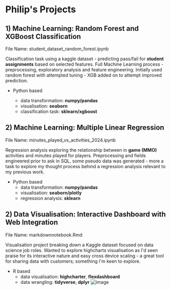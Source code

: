 # Philip's Projects 

## 1) Machine Learning: Random Forest and XGBoost Classification

File Name: student_dataset_random_forest.ipynb

Classification task using a kaggle dataset - predicting pass/fail for **student assignments** based on selected features.
Full Machine Learning process - preprocessing, exploratory analysis and feature engineering.
Initially used random forest with attempted tuning - XGB added on to attempt improved prediction.

- Python based

  -  data transformation: **numpy/pandas**
  -  visualisation: **seaborn**
  -  classification task: **sklearn/xgboost**

## 2) Machine Learning: Multiple Linear Regression

File Name: minutes_played_vs_activities_2024.ipynb

Regression analysis exploring the relationship between in **game (MMO)** activities and minutes played for players.
Preprocessing and fields engineered prior to ask in SQL, some pseudo data was generated - 
more a task to explore my thought process behind a regression analysis relevant to my previous work. 

- Python based
    - data transformation: **numpy/pandas**
    - visualisation: **seaborn/plotly**
    - regression analysis: **sklearn**

## 2) Data Visualisation: Interactive Dashboard with Web Integration

File Name: markdownnotebook.Rmd

Visualisation project breaking down a Kaggle dataset focused on data science job roles. Wanted to explore highcharts
visualisation as I'd seen praise for its interactive nature and easy cross device scaling - a great tool 
for sharing data with customers; something I'm keen to explore.

- R based
    - data visualisation: **highcharter**, **flexdashboard**
    - data wrangling: **tidyverse**, **dplyr**
![image](https://github.com/user-attachments/assets/44b11798-f03a-4ba6-81a4-bf0db6a09189)




